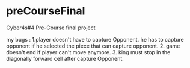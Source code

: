 # preCourseFinal
Cyber4s#4 Pre-Course final project

my bugs :
  1.player doesn't have to capture Opponent. he has to capture opponent if he selected the piece that can capture opponent.
  2. game doesn't end if player can't move anymore.
  3. king must stop in the diagonally forward cell after capture Opponent.
